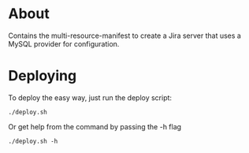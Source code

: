 # About

Contains the multi-resource-manifest to create a Jira server that uses a MySQL provider for configuration.

# Deploying

To deploy the easy way, just run the deploy script:

```
./deploy.sh
```

Or get help from the command by passing the -h flag

```
./deploy.sh -h
```
